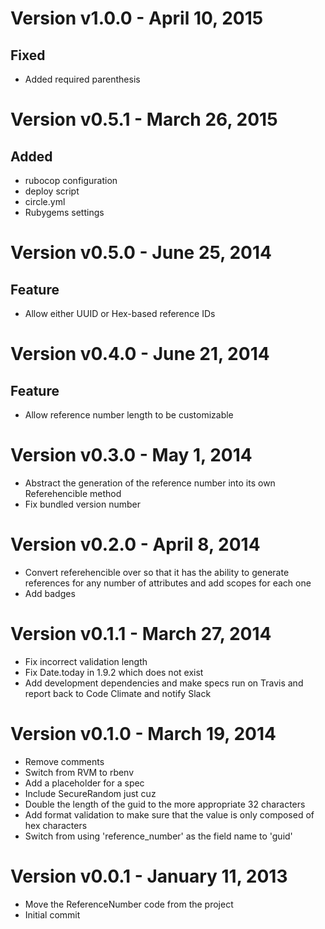 Version v1.0.0 - April 10, 2015
================================================================================

Fixed
--------------------------------------------------------------------------------
  * Added required parenthesis

Version v0.5.1 - March 26, 2015
================================================================================

Added
--------------------------------------------------------------------------------
  * rubocop configuration
  * deploy script
  * circle.yml
  * Rubygems settings

Version v0.5.0 - June 25, 2014
================================================================================

Feature
--------------------------------------------------------------------------------
  * Allow either UUID or Hex-based reference IDs

Version v0.4.0 - June 21, 2014
================================================================================

Feature
--------------------------------------------------------------------------------
  * Allow reference number length to be customizable

Version v0.3.0 - May 1, 2014
================================================================================

  * Abstract the generation of the reference number into its own Referehencible
    method
  * Fix bundled version number

Version v0.2.0 - April 8, 2014
================================================================================

  * Convert referehencible over so that it has the ability to generate
    references for any number of attributes and add scopes for each one
  * Add badges

Version v0.1.1 - March 27, 2014
================================================================================

  * Fix incorrect validation length
  * Fix Date.today in 1.9.2 which does not exist
  * Add development dependencies and make specs run on Travis and report back to
    Code Climate and notify Slack

Version v0.1.0 - March 19, 2014
================================================================================

  * Remove comments
  * Switch from RVM to rbenv
  * Add a placeholder for a spec
  * Include SecureRandom just cuz
  * Double the length of the guid to the more appropriate 32 characters
  * Add format validation to make sure that the value is only composed of hex
    characters
  * Switch from using 'reference_number' as the field name to 'guid'

Version v0.0.1 - January 11, 2013
================================================================================

  * Move the ReferenceNumber code from the project
  * Initial commit

